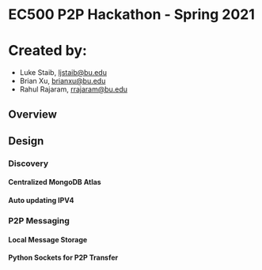 # EC500 P2P Hackathon - Spring 2021
# Created by:
- Luke Staib, ljstaib@bu.edu
- Brian Xu, brianxu@bu.edu
- Rahul Rajaram, rrajaram@bu.edu

## Overview

## Design

### Discovery

#### Centralized MongoDB Atlas

#### Auto updating IPV4

### P2P Messaging

#### Local Message Storage

#### Python Sockets for P2P Transfer

